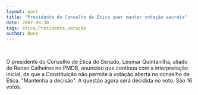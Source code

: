 ```yaml
---
layout: post
title: "Presidente do Conselho de Ética quer manter votação secreta"
date: 2007-08-30
tags: ética,Presidente,votação
author: None
---
```


&nbsp;

O presidente do Conselho de &Eacute;tica do Senado, Leomar Quintanilha, aliado de Renan Calheiros no PMDB, anunciou que continua com a interpreta&ccedil;&atilde;o inicial, de que a Constitui&ccedil;&atilde;o n&atilde;o permite a vota&ccedil;&atilde;o aberta no conselho de &Eacute;tica. &quot;Mantenha a decis&atilde;o&quot;. A quest&atilde;o agora ser&aacute; decidida no voto. S&atilde;o 16 votos. 